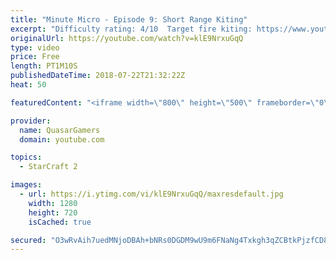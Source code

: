 ```yaml
---
title: "Minute Micro - Episode 9: Short Range Kiting"
excerpt: "Difficulty rating: 4/10  Target fire kiting: https://www.youtube.com/watch?v=oYvejpormlk  Minute Micro is a series of 1-minute videos explaining how to perform common micro techniques. This episode is on short range kiting.  twitch.tv/Quasarprintf"
originalUrl: https://youtube.com/watch?v=klE9NrxuGqQ
type: video
price: Free
length: PT1M10S
publishedDateTime: 2018-07-22T21:32:22Z
heat: 50

featuredContent: "<iframe width=\"800\" height=\"500\" frameborder=\"0\" src=\"https://www.youtube.com/embed/klE9NrxuGqQ\" allow=\"accelerometer; autoplay; encrypted-media; gyroscope; picture-in-picture\" allowfullscreen></iframe>"

provider:
  name: QuasarGamers
  domain: youtube.com

topics:
  - StarCraft 2

images:
  - url: https://i.ytimg.com/vi/klE9NrxuGqQ/maxresdefault.jpg
    width: 1280
    height: 720
    isCached: true

secured: "O3wRvAih7uedMNjoDBAh+bNRs0DGDM9wU9m6FNaNg4Txkgh3qZCBtkPjzfCD89CzdhU7cAoaYI+ThMgt0CGFscXZHhLh5/AaaO6BsX29t5SWy5MoGLJukoGRdKyH8Fi77ZIH6jFS8/l0VHIp98+adIOnmWik8eo1QE0piBZuja9ZZFVGZZEbdo5l+GOoanm9LHKlVW6eCHuH0s/ZbDzTTyalCoGymm4zK1uuMclWQrI3iXOwsZKzvX2WZ8fz2ignFCRIIbe7+YRdsxTFCN84A8UE+NCkT8dwebraNMWvwxqQ2yb9yClyQQD3gaXMxYFWt/x2kj4gcrztGo20ag0HVBKTnaqN03bfxVvcGT5Kd5MknnDaoX2Bkglu3YiIrX/4Wx1q8hWXzMr97IQFGydeOEOTjubnW891PC4NPpm1LJY=;PAmat/UutFb3+EJDzRIbKg=="
---
```


